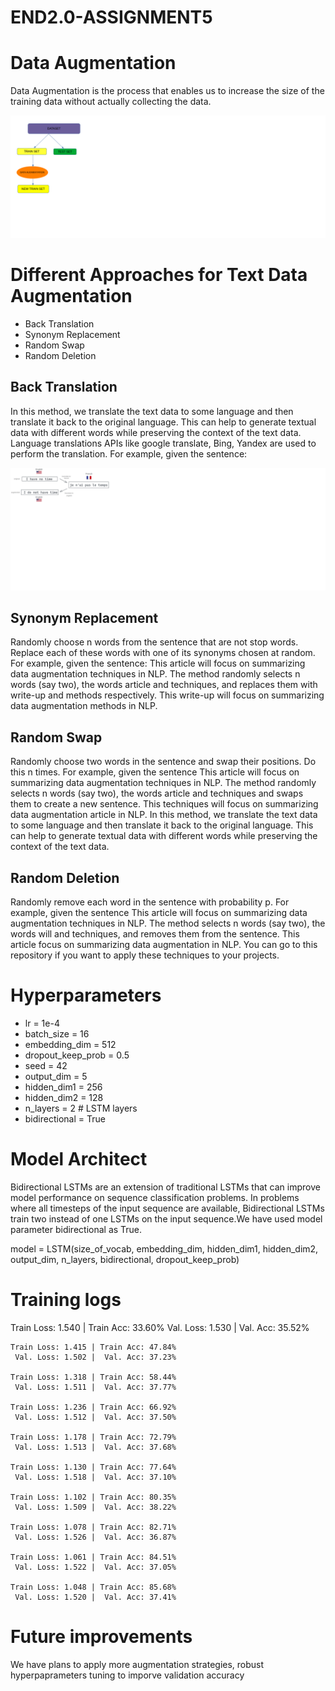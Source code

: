 # END2.0-ASSIGNMENT5

# Data Augmentation
Data Augmentation is the process that enables us to increase the size of the training data without actually collecting the data.

![Data Augmentation](https://github.com/Aditya701/END2_Assignment_5/blob/main/Images/augmentation.png?raw=true)
# Different Approaches for Text Data Augmentation

- Back Translation
- Synonym Replacement
- Random Swap
- Random Deletion

## Back Translation

In this method, we translate the text data to some language and then translate it back to the original language. This can help to generate textual data with different words while preserving the context of the text data. 
Language translations APIs like google translate, Bing, Yandex are used to perform the translation. For example, given the sentence:

![Back Translation](https://github.com/Aditya701/END2_Assignment_5/blob/main/Images/back_translation.png?raw=true)
## Synonym Replacement

Randomly choose n words from the sentence that are not stop words. Replace each of these words with one of its synonyms chosen at random. 
For example, given the sentence:
This article will focus on summarizing data augmentation techniques in NLP.
The method randomly selects n words (say two), the words article and techniques, and replaces them with write-up and methods respectively.
This write-up will focus on summarizing data augmentation methods in NLP.
## Random Swap

Randomly choose two words in the sentence and swap their positions. Do this n times. 
For example, given the sentence
This article will focus on summarizing data augmentation techniques in NLP.
The method randomly selects n words (say two), the words article and techniques and swaps them to create a new sentence.
This techniques will focus on summarizing data augmentation article in NLP.
In this method, we translate the text data to some language and then translate it back to the original language. This can help to generate textual data with different words while preserving the context of the text data. 
## Random Deletion

Randomly remove each word in the sentence with probability p. 
For example, given the sentence
This article will focus on summarizing data augmentation techniques in NLP.
The method selects n words (say two), the words will and techniques, and removes them from the sentence.
This article focus on summarizing data augmentation in NLP.
You can go to this repository if you want to apply these techniques to your projects.


# Hyperparameters
- lr = 1e-4
- batch_size = 16
- embedding_dim = 512
- dropout_keep_prob = 0.5
- seed = 42
- output_dim = 5
- hidden_dim1 = 256
- hidden_dim2 = 128
- n_layers = 2  # LSTM layers
- bidirectional = True 

# Model Architect
Bidirectional LSTMs are an extension of traditional LSTMs that can improve model performance on sequence classification problems. In problems where all timesteps of the input sequence are available, Bidirectional LSTMs train two instead of one LSTMs on the input sequence.We have used model parameter bidirectional as True.

model = LSTM(size_of_vocab, embedding_dim, hidden_dim1, hidden_dim2, output_dim, n_layers, bidirectional, dropout_keep_prob)

# Training logs

Train Loss: 1.540 | Train Acc: 33.60%
	 Val. Loss: 1.530 |  Val. Acc: 35.52% 

	Train Loss: 1.415 | Train Acc: 47.84%
	 Val. Loss: 1.502 |  Val. Acc: 37.23% 

	Train Loss: 1.318 | Train Acc: 58.44%
	 Val. Loss: 1.511 |  Val. Acc: 37.77% 

	Train Loss: 1.236 | Train Acc: 66.92%
	 Val. Loss: 1.512 |  Val. Acc: 37.50% 

	Train Loss: 1.178 | Train Acc: 72.79%
	 Val. Loss: 1.513 |  Val. Acc: 37.68% 

	Train Loss: 1.130 | Train Acc: 77.64%
	 Val. Loss: 1.518 |  Val. Acc: 37.10% 

	Train Loss: 1.102 | Train Acc: 80.35%
	 Val. Loss: 1.509 |  Val. Acc: 38.22% 

	Train Loss: 1.078 | Train Acc: 82.71%
	 Val. Loss: 1.526 |  Val. Acc: 36.87% 

	Train Loss: 1.061 | Train Acc: 84.51%
	 Val. Loss: 1.522 |  Val. Acc: 37.05% 

	Train Loss: 1.048 | Train Acc: 85.68%
	 Val. Loss: 1.520 |  Val. Acc: 37.41% 


# Future improvements 
We have plans to apply more augmentation strategies, robust hyperpaprameters tuning to imporve validation accuracy
